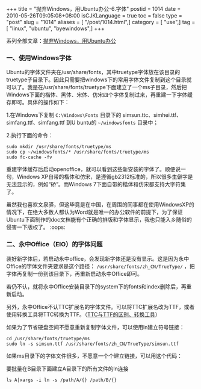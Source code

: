 +++
title = "抛弃Windows，用Ubuntu办公-6.字体"
postid = 1014
date = 2010-05-26T09:05:08+08:00
isCJKLanguage = true
toc = false
type = "post"
slug = "1014"
aliases = [ "/post/1014.html",]
category = [ "use",]
tag = [ "linux", "ubuntu", "byewindows",]
+++


系列全部文章：[抛弃Windows，用Ubuntu办公](https://blog.zengrong.net/tag/byewindows/)

### 一、使用Windows字体

Ubuntu的字体文件夹在/usr/share/fonts，其中truetype字体放在该目录的truetype子目录下。因此只需要把windows下的常用字体文件复制到这个目录就可以了。我是在/usr/share/fonts/truetype下面建立了一个ms子目录，然后把Windows下面的楷体、黑体、宋体、仿宋四个字体复制过来，再重建一下字体缓存即可。具体的操作如下：

1.在Windows下复制 `C:\Windows\Fonts` 目录下的 simsun.ttc、simhei.ttf、simfang.ttf、simfang.ttf 到U buntu的 `~/windowsfonts` 目录中；

2.执行下面的命令：

    sudo mkdir /usr/share/fonts/truetype/ms
    sudo cp ~/windowsfonts/* /usr/share/fonts/truetype/ms
    sudo fc-cache -fv

<!--more-->  

重建字体缓存后启动openoffice，就可以看到这些新安装的字体了。顺便说一句，Windows
XP自带的楷体和仿宋，是遵循gb2312标准的，所以很多生僻字是无法显示的，例如“硚”。而Windows
7下面自带的楷体和仿宋都支持大字符集了。

虽然我也喜欢文泉驿，但这毕竟是在中国，在周围的同事都在使用WindowsXP的情况下，在绝大多数人都认为Word就是唯一的办公软件的前提下，为了保证Ubuntu下面制作的doc文档能有个正确的排版和字体显示，我也只能入乡随俗的侵害一下版权了。
:oops:

### 二、永中Office（EIO）的字体问题

装好新字体后，若启动永中office，会发现新字体还是没有显示。这是因为永中Office的字体文件夹要求是这个路径： `/usr/share/fonts/zh_CN/TrueType/` ，把字体再复制一份到该目录下，再重新启动永中Office即可。

若仍不认，就将永中Office安装目录下的system下的fonts和index删除后，再重新启动。

另外，永中Office不认TTC扩展名的字体文件。可以将TTC扩展名改为TTF，或者使用转换工具将TTC转换为TTF。（[TTC与TTF的区别、转换工具](http://www.google.com/search?hl=zh-CN&q=TTC+TTF)）

如果为了节省硬盘空间不愿意重新复制字体文件，可以使用ln建立符号链接：

    cd /usr/share/fonts/truetype/ms
    sudo ln -s simsun.ttf /usr/share/fonts/zh_CN/TrueType/simsun.ttf

如果ms目录下的字体文件很多，不愿意一个个建立链接，可以用这个代码：  

要批量在B目录下面建立A目录下的所有文件的ln连接

    ls A|xargs -i ln -s /path/A/{} /path/B/{}
